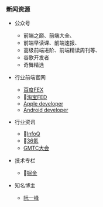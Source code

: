 ### 新闻资源

- 公众号
  - 前端之巅、前端大全、
  - 前端早读课、前端速报、
  - 高级前端进阶、前端精读周刊等、
  - 谷歌开发者
  - 奇舞精选

- 行业前端官网
  - [百度FEX](https://fex.baidu.com/)
  - 🌹[淘宝FED](https://fed.taobao.org/)
  - [Apple developer](https://developer.apple.com/develop/)
  - [Android developer](https://developer.android.com/news)

- 行业资讯
  - 🌹[InfoQ](https://www.infoq.cn/)
  - 🌹[36氪](https://36kr.com/)
  - [GMTC大会](https://gmtc.infoq.cn/2019/shenzhen/)

- 技术专栏
  - 🌹[掘金](https://juejin.im/)

- 知名博主
  - [阮一峰](https://www.ruanyifeng.com/blog/weekly/)


